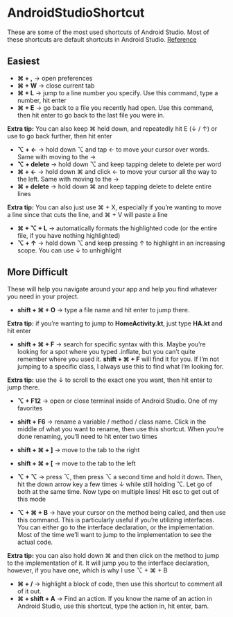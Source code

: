 # AndroidStudioShortcut
These are some of the most used shortcuts of Android Studio. Most of these shortcuts are default shortcuts in Android Studio.
[Reference](https://medium.com/@taylorcase19/my-most-used-android-studio-shortcuts-e3f588e21075)

## Easiest
- **⌘ + ,** → open preferences
- **⌘ + W** → close current tab
- **⌘ + L** → jump to a line number you specify. Use this command, type a number, hit enter
- **⌘ + E** → go back to a file you recently had open. Use this command, then hit enter to go back to the last file you were in. 

**Extra tip:** You can also keep ⌘ held down, and repeatedly hit E (↓ / ↑) or use to go back further, then hit enter
- **⌥ + ←** → hold down ⌥ and tap ← to move your cursor over words. Same with moving to the →
- **⌥ + delete** → hold down ⌥ and keep tapping delete to delete per word
- **⌘ + ←** → hold down ⌘ and click ← to move your cursor all the way to the left. Same with moving to the →
- **⌘ + delete** → hold down ⌘ and keep tapping delete to delete entire lines

**Extra tip:** You can also just use ⌘ + X, especially if you’re wanting to move a line since that cuts the line, and ⌘ + V will paste a line
- **⌘ + ⌥ + L** → automatically formats the highlighted code (or the entire file, if you have nothing highlighted)
- **⌥ + ↑** → hold down ⌥ and keep pressing ↑ to highlight in an increasing scope. You can use ↓ to unhighlight

## More Difficult
These will help you navigate around your app and help you find whatever you need in your project.
- **shift + ⌘ + O** → type a file name and hit enter to jump there.

**Extra tip:** if you’re wanting to jump to **HomeActivity.kt**, just type **HA.kt** and hit enter

- **shift + ⌘ + F** → search for specific syntax with this. Maybe you’re looking for a spot where you typed .inflate, but you can’t quite remember where you used it. **shift + ⌘ + F** will find it for you. If I’m not jumping to a specific class, I always use this to find what I’m looking for.

**Extra tip:** use the ↓ to scroll to the exact one you want, then hit enter to jump there.

- **⌥ + F12** → open or close terminal inside of Android Studio. One of my favorites
- **shift + F6** → rename a variable / method / class name. Click in the middle of what you want to rename, then use this shortcut. When you’re done renaming, you’ll need to hit enter two times
- **shift + ⌘ + ]** → move to the tab to the right
- **shift + ⌘ + [** → move to the tab to the left

- **⌥ + ⌥** → press ⌥, then press ⌥ a second time and hold it down. Then, hit the down arrow key a few times ↓ while still holding ⌥. Let go of both at the same time. Now type on multiple lines! Hit esc to get out of this mode
- **⌥ + ⌘ + B** → have your cursor on the method being called, and then use this command. This is particularly useful if you’re utilizing interfaces. You can either go to the interface declaration, or the implementation. Most of the time we’ll want to jump to the implementation to see the actual code.

**Extra tip:** you can also hold down ⌘ and then click on the method to jump to the implementation of it. It will jump you to the interface declaration, however, if you have one, which is why I use ⌥ + ⌘ + B

- **⌘ + /** → highlight a block of code, then use this shortcut to comment all of it out.
- **⌘ + shift + A** → Find an action. If you know the name of an action in Android Studio, use this shortcut, type the action in, hit enter, bam.
